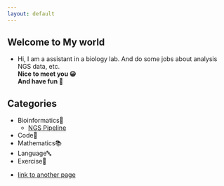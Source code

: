 ```yaml
---
layout: default
---
```

## Welcome to My world
* Hi, I am a assistant in a biology lab. And do some jobs about analysis NGS data, etc.
<br>**Nice to meet you 😀** 
<br>**And have fun 🎃**
## Categories
* <dt>Bioinformatics🥢</dt>

	* [NGS Pipeline](./_post/WGS.md) 
* <dt> Code🐎</dt>
* <dt>Mathematics📚</dt>
* <dt>Language🔤</dt>
* <dt>Exercise💪</dt>

* [link to another page](./another-page.html)


